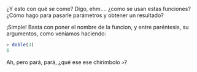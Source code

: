 ¿Y esto con qué se come? Digo, ehm.... ¿como se usan estas funciones? ¿Cómo hago para pasarle parámetros y obtener un resultado? 

¡Simple! Basta con poner el nombre de la funcion, y entre paréntesis, su argumentos, como veníamos haciendo: 

```javascript
> doble(3)
6
```

Ah, pero pará, pará, ¿qué ese ese chirimbolo `>`?


